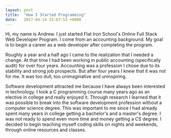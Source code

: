 ```yaml
---
layout: post
title:  "How I Started Programming"
date:   2017-04-14 15:07:53 +0000
---
```



Hi, my name is Andrew. I just started Flat Iron School's Online Full Stack Web Developer Program. I come from an accounting background. My goal is to begin a career as a web developer after completing the program. 

Roughly a year and a half ago I came to the realization that I needed a change. At that time I had been working in public accounting (specifically audit) for over four years. Accounting was a profession I chose due to its stability and strong job prospects. But after four years I knew that it was not for me. It was too dull, too unimaginative and uninspiring.

Software development attracted me because I have always been interested in technology. I took a C programming course many years ago as an elective in college and really enjoyed it. Through research I learned that it was possible to break into the software development profession without a computer science degree. This was important to me since I had already spent many years in college getting a bachelor's and a master's degree. I was not ready to spend even more time and money getting a CS degree. I decided to begin teaching myself coding skills on nights and weekends, through online resources and classes. 
